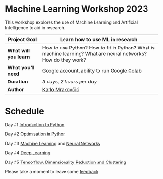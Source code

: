 # Machine Learning Workshop 2023

This workshop explores the use of Machine Learning and Artificial Intelligence to aid in research. 

| **Project Goal**              | Learn how to use ML in research |
| ----------------------------- | --------------------------------------------------------------------- |
| **What will you learn**       | How to use Python? How to fit in Python? What is machine learning? What are neural networks? How do they work? |
| **What you'll need**          | [Google account](https://support.google.com/mail/answer/56256?hl=en), ability to run [Google Colab](https://colab.research.google.com/notebooks/basic_features_overview.ipynb) |
| **Duration**                  | *5 days, 2 hours per day*                                                                |
| **Author** | [Karlo Mrakovčić](https://www.phy.uniri.hr/hr/djelatnici/28-hr/djelatnici/2306-karlo-mrakovcic.html) |

# Schedule
Day #1
[Introduction to Python](https://github.com/kmrakovcic/FoP_ML_workshop23/blob/master/01_introduction_to_python.ipynb)

Day #2
[Optimisation in Python](https://github.com/kmrakovcic/FoP_ML_workshop23/blob/master/02_fitting.ipynb)

Day #3
[Machine Learning](https://github.com/kmrakovcic/FoP_ML_workshop23/blob/master/03_introduction_to_machine_learning.pdf) and [Neural Networks](https://github.com/kmrakovcic/FoP_ML_workshop23/blob/master/03_deep_learning1.ipynb)

Day #4
[Deep Learning](https://github.com/kmrakovcic/FoP_ML_workshop23/blob/master/04_deep_learning2.ipynb)

Day #5
[Tensorflow, Dimensionality Reduction and Clustering](https://github.com/kmrakovcic/FoP_ML_workshop23/blob/master/05_mlLibraries.ipynb)

Please take a moment to leave some [feedback](https://forms.gle/riUP9jWbyxeCinYF6)
